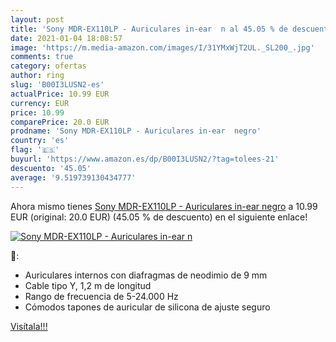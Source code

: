 ```yaml
---
layout: post
title: 'Sony MDR-EX110LP - Auriculares in-ear  n al 45.05 % de descuento'
date: 2021-01-04 18:08:57
image: 'https://m.media-amazon.com/images/I/31YMxWjT2UL._SL200_.jpg'
comments: true
category: ofertas
author: ring
slug: 'B00I3LUSN2-es'
actualPrice: 10.99 EUR
currency: EUR
price: 10.99
comparePrice: 20.0 EUR
prodname: 'Sony MDR-EX110LP - Auriculares in-ear  negro'
country: 'es'
flag: '🇪🇸'
buyurl: 'https://www.amazon.es/dp/B00I3LUSN2/?tag=tolees-21'
descuento: '45.05'
average: '9.519739130434777'
---
```


Ahora mismo tienes [Sony MDR-EX110LP - Auriculares in-ear  negro](https://www.amazon.es/dp/B00I3LUSN2/?tag=tolees-21) a 10.99 EUR (original: 20.0 EUR) (45.05 %  de descuento) en el siguiente enlace!

[![Sony MDR-EX110LP - Auriculares in-ear  n](https://m.media-amazon.com/images/I/31YMxWjT2UL._SL200_.jpg)](https://www.amazon.es/dp/B00I3LUSN2/?tag=tolees-21)

🔎:

- Auriculares internos con diafragmas de neodimio de 9 mm
- Cable tipo Y, 1,2 m de longitud
- Rango de frecuencia de 5-24.000 Hz
- Cómodos tapones de auricular de silicona de ajuste seguro

[Visítala!!!](https://www.amazon.es/dp/B00I3LUSN2/?tag=tolees-21)
